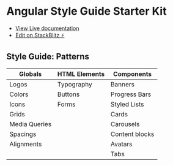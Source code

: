 # Angular Style Guide Starter Kit

* [View Live documentation](https://janynnegomes.github.io/style-guide-starter-kit)
* [Edit on StackBlitz ⚡️](https://stackblitz.com/edit/style-guide-starter-kit)

## Style Guide: Patterns
|Globals| HTML Elements | Components|
|-|-|-|
| Logos | Typography | Banners |
| Colors | Buttons| Progress Bars|
| Icons | Forms | Styled Lists |
| Grids | | Cards |
| Media Queries | | Carousels |
| Spacings | | Content blocks |
| Alignments | | Avatars |
| | | Tabs|
